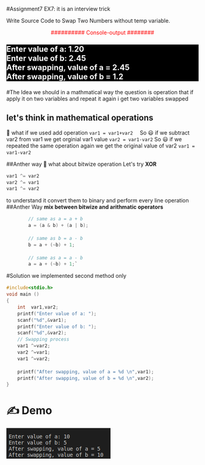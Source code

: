 #Assignment7
EX7:
it is an interview trick

Write Source Code to Swap Two Numbers without temp variable.
<p style =" color : red; text-align :center ">########## Console-output ########</p>

### <p style ="color : white; background-color : black ;text-align : left ; font-size:20px " > Enter value of a: 1.20  <br> Enter value of b: 2.45 <br>After swapping, value of a = 2.45 <br> After swapping, value of b = 1.2 </p> 

#The Idea 
we should in a mathmatical way 
the question is operation that if apply it on two variables and repeat it again i get two variables swapped 
## let's think in mathematical operations 
:thinking: what if we used add operation 
` var1 = var1+var2   ` 
So :smiley: if we subtract var2 from var1 we get orginial var1 value
`var2 = var1-var2` 
So :smiley: if we repeated the same operation again we get the original value of var2 
`var1 = var1-var2 `

##Anther way 
:thinking: what about bitwize operation 
Let's try **XOR**
```c
var1 ^= var2
var2 ^= var1
var1 ^= var2
```
to understand it convert them to binary and perform every line operation 
##Anther Way 
**mix between bitwize and arithmatic operators**
```c
        // same as a = a + b
        a = (a & b) + (a | b);
    
        // same as b = a - b
        b = a + (~b) + 1;
    
        // same as a = a - b
        a = a + (~b) + 1;`
```
#Solution 
we implemented second method only 
``` c
#include<stdio.h>
void main ()
{
    int  var1,var2;
    printf("Enter value of a: ");
    scanf("%d",&var1);
    printf("Enter value of b: ");
    scanf("%d",&var2);
    // Swapping process 
    var1 ^=var2;
    var2 ^=var1;
    var1 ^=var2;

    printf("After swapping, value of a = %d \n",var1);
    printf("After swapping, value of b = %d \n",var2);
}
```
# :writing_hand: Demo 
![image_demo](./s.png)